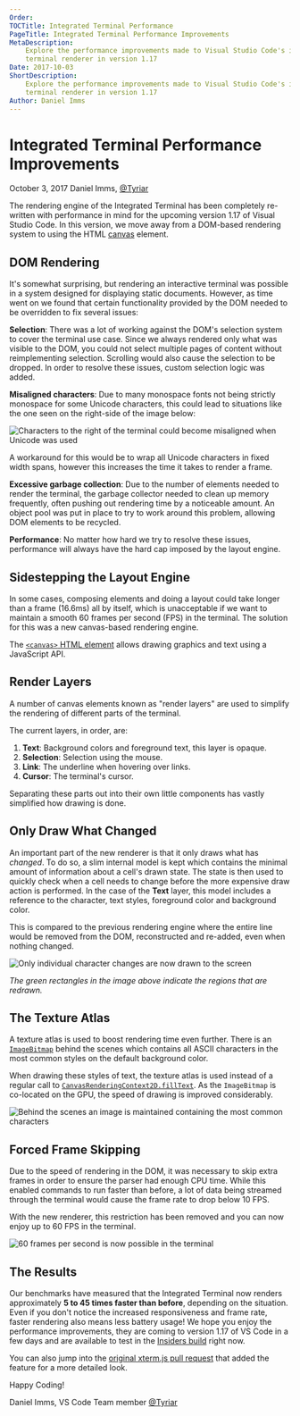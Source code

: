 ```yaml
---
Order:
TOCTitle: Integrated Terminal Performance
PageTitle: Integrated Terminal Performance Improvements
MetaDescription:
    Explore the performance improvements made to Visual Studio Code's integrated
    terminal renderer in version 1.17
Date: 2017-10-03
ShortDescription:
    Explore the performance improvements made to Visual Studio Code's integrated
    terminal renderer in version 1.17
Author: Daniel Imms
---
```


# Integrated Terminal Performance Improvements

October 3, 2017 Daniel Imms, [@Tyriar](https://twitter.com/Tyriar)

The rendering engine of the Integrated Terminal has been completely re-written
with performance in mind for the upcoming version 1.17 of Visual Studio Code. In
this version, we move away from a DOM-based rendering system to using the HTML
[canvas](https://developer.mozilla.org/en-US/docs/Web/HTML/Element/canvas)
element.

## DOM Rendering

It's somewhat surprising, but rendering an interactive terminal was possible in
a system designed for displaying static documents. However, as time went on we
found that certain functionality provided by the DOM needed to be overridden to
fix several issues:

**Selection**: There was a lot of working against the DOM's selection system to
cover the terminal use case. Since we always rendered only what was visible to
the DOM, you could not select multiple pages of content without reimplementing
selection. Scrolling would also cause the selection to be dropped. In order to
resolve these issues, custom selection logic was added.

**Misaligned characters**: Due to many monospace fonts not being strictly
monospace for some Unicode characters, this could lead to situations like the
one seen on the right-side of the image below:

![Characters to the right of the terminal could become misaligned when Unicode was used](misaligned.png)

A workaround for this would be to wrap all Unicode characters in fixed width
spans, however this increases the time it takes to render a frame.

**Excessive garbage collection**: Due to the number of elements needed to render
the terminal, the garbage collector needed to clean up memory frequently, often
pushing out rendering time by a noticeable amount. An object pool was put in
place to try to work around this problem, allowing DOM elements to be recycled.

**Performance**: No matter how hard we try to resolve these issues, performance
will always have the hard cap imposed by the layout engine.

## Sidestepping the Layout Engine

In some cases, composing elements and doing a layout could take longer than a
frame (16.6ms) all by itself, which is unacceptable if we want to maintain a
smooth 60 frames per second (FPS) in the terminal. The solution for this was a
new canvas-based rendering engine.

The
[`<canvas>` HTML element](https://developer.mozilla.org/en-US/docs/Web/HTML/Element/canvas)
allows drawing graphics and text using a JavaScript API.

## Render Layers

A number of canvas elements known as "render layers" are used to simplify the
rendering of different parts of the terminal.

The current layers, in order, are:

1. **Text**: Background colors and foreground text, this layer is opaque.
2. **Selection**: Selection using the mouse.
3. **Link**: The underline when hovering over links.
4. **Cursor**: The terminal's cursor.

Separating these parts out into their own little components has vastly
simplified how drawing is done.

## Only Draw What Changed

An important part of the new renderer is that it only draws what has _changed_.
To do so, a slim internal model is kept which contains the minimal amount of
information about a cell's drawn state. The state is then used to quickly check
when a cell needs to change before the more expensive draw action is performed.
In the case of the **Text** layer, this model includes a reference to the
character, text styles, foreground color and background color.

This is compared to the previous rendering engine where the entire line would be
removed from the DOM, reconstructed and re-added, even when nothing changed.

![Only individual character changes are now drawn to the screen](paint-flashing.gif)

_The green rectangles in the image above indicate the regions that are redrawn._

## The Texture Atlas

A texture atlas is used to boost rendering time even further. There is an
[`ImageBitmap`](https://developer.mozilla.org/en-US/docs/Web/API/ImageBitmap)
behind the scenes which contains all ASCII characters in the most common styles
on the default background color.

When drawing these styles of text, the texture atlas is used instead of a
regular call to
[`CanvasRenderingContext2D.fillText`](https://developer.mozilla.org/en-US/docs/Web/API/CanvasRenderingContext2D/fillText).
As the `ImageBitmap` is co-located on the GPU, the speed of drawing is improved
considerably.

![Behind the scenes an image is maintained containing the most common characters](texture-atlas.png)

## Forced Frame Skipping

Due to the speed of rendering in the DOM, it was necessary to skip extra frames
in order to ensure the parser had enough CPU time. While this enabled commands
to run faster than before, a lot of data being streamed through the terminal
would cause the frame rate to drop below 10 FPS.

With the new renderer, this restriction has been removed and you can now enjoy
up to 60 FPS in the terminal.

![60 frames per second is now possible in the terminal](60fps.gif)

## The Results

Our benchmarks have measured that the Integrated Terminal now renders
approximately **5 to 45 times faster than before**, depending on the situation.
Even if you don't notice the increased responsiveness and frame rate, faster
rendering also means less battery usage! We hope you enjoy the performance
improvements, they are coming to version 1.17 of VS Code in a few days and are
available to test in the
[Insiders build](https://code.visualstudio.com/insiders) right now.

You can also jump into the
[original xterm.js pull request](https://github.com/sourcelair/xterm.js/pull/938)
that added the feature for a more detailed look.

Happy Coding!

Daniel Imms, VS Code Team member [@Tyriar](https://twitter.com/Tyriar)
